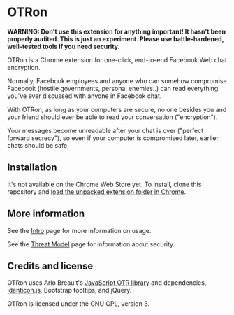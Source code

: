 OTRon
=====

**WARNING: Don't use this extension for anything important! It hasn't been properly audited. This is just an experiment. Please use battle-hardened, well-tested tools if you need security.**

OTRon is a Chrome extension for one-click, end-to-end Facebook Web chat encryption.

Normally, Facebook employees and anyone who can somehow compromise Facebook (hostile governments, personal enemies..) can read everything you've ever discussed with anyone in Facebook chat.

With OTRon, as long as your computers are secure, no one besides you and your friend should ever be able to read your conversation ("encryption").

Your messages become unreadable after your chat is over ("perfect forward secrecy"), so even if your computer is compromised later, earlier chats should be safe.

## Installation
It's not available on the Chrome Web Store yet. To install, clone this repository and [load the unpacked extension folder in Chrome](http://developer.chrome.com/extensions/getstarted.html#unpacked).

## More information
See the [Intro](doc/intro.md) page for more information on usage.

See the [Threat Model](doc/threat-model.md) page for information about security.

## Credits and license
OTRon uses Arlo Breault's [JavaScript OTR library](https://github.com/arlolra/otr) and dependencies, [identicon.js](https://github.com/hgwr/identicon), Bootstrap tooltips, and jQuery.

OTRon is licensed under the GNU GPL, version 3.
